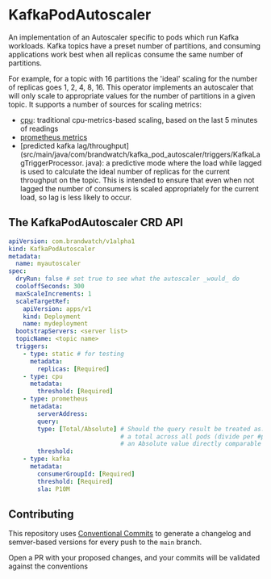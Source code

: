 # KafkaPodAutoscaler

An implementation of an Autoscaler specific to pods which run Kafka workloads. Kafka topics have a preset number of partitions, and consuming applications work best when all replicas consume the same number of partitions.

For example, for a topic with 16 partitions the 'ideal' scaling for the number of replicas goes 1, 2, 4, 8, 16. This 
operator implements an autoscaler that will only scale to appropriate values for the number of partitions in a given 
topic. It supports a number of sources for scaling metrics:
* [cpu](src/main/java/com/brandwatch/kafka_pod_autoscaler/triggers/CpuTriggerProcessor.java): traditional 
  cpu-metrics-based scaling, based on the last 5 minutes of readings
* [prometheus metrics](src/main/java/com/brandwatch/kafka_pod_autoscaler/triggers/PrometheusTriggerProcessor.java)
* [predicted kafka lag/throughput](src/main/java/com/brandwatch/kafka_pod_autoscaler/triggers/KafkaLagTriggerProcessor.
  java): a predictive mode where the load while lagged is used to calculate the ideal number of replicas for the 
  current throughput on the topic.  This is intended to ensure that even when not lagged the number of consumers is 
  scaled appropriately for the current load, so lag is less likely to occur. 

## The KafkaPodAutoscaler CRD API

```yaml
apiVersion: com.brandwatch/v1alpha1
kind: KafkaPodAutoscaler
metadata:
  name: myautoscaler
spec:
  dryRun: false # set true to see what the autoscaler _would_ do
  cooloffSeconds: 300
  maxScaleIncrements: 1
  scaleTargetRef:
    apiVersion: apps/v1
    kind: Deployment
    name: mydeployment
  bootstrapServers: <server list>
  topicName: <topic name>
  triggers:
    - type: static # for testing
      metadata:
        replicas: [Required]
    - type: cpu
      metadata:
        threshold: [Required]
    - type: prometheus
      metadata:
        serverAddress: 
        query: 
        type: [Total/Absolute] # Should the query result be treated as:
                               # a total across all pods (divide per #pods to compare with threshold, or 
                               # an Absolute value directly comparable with threshold
        threshold: 
    - type: kafka
      metadata:
        consumerGroupId: [Required]
        threshold: [Required] 
        sla: P10M
```


## Contributing

This repository uses [Conventional Commits](https://www.conventionalcommits.org/en/v1.0.0/) to generate a changelog and semver-based versions for every push to the `main` branch.

Open a PR with your proposed changes, and your commits will be validated against the conventions
